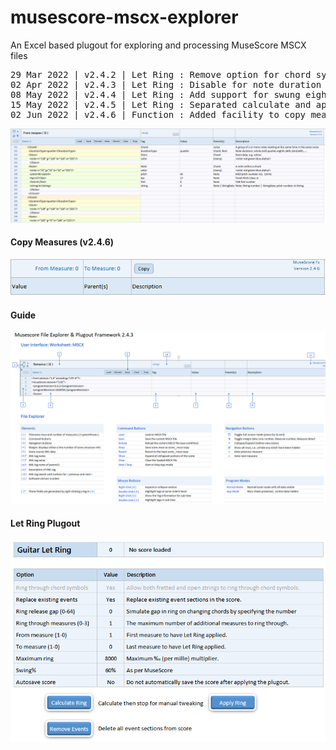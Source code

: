 # musescore-mscx-explorer
An Excel based plugout for exploring and processing MuseScore MSCX files
<pre>
29 Mar 2022 | v2.4.2 | Let Ring : Remove option for chord symbol stopping ring - use ghost notes
02 Apr 2022 | v2.4.3 | Let Ring : Disable for note duration greater than crotchet
08 May 2022 | v2.4.4 | Let Ring : Add support for swung eighth notes via a parameter
15 May 2022 | v2.4.5 | Let Ring : Separated calculate and apply phases to allow manual editing
02 Jun 2022 | v2.4.6 | Function : Added facility to copy measures and all their elements
</pre>

![01](https://github.com/yonah-ag/musescore-mscx-explorer/blob/main/images/MuseFx01.png)

#### Copy Measures (v2.4.6)
![02](https://github.com/yonah-ag/musescore-mscx-explorer/blob/main/images/MuseFx04.png)

#### Guide
![03](https://github.com/yonah-ag/musescore-mscx-explorer/blob/main/images/MuseFx02.png)

#### Let Ring Plugout
![04](https://github.com/yonah-ag/musescore-mscx-explorer/blob/main/images/MuseFx05.png)
